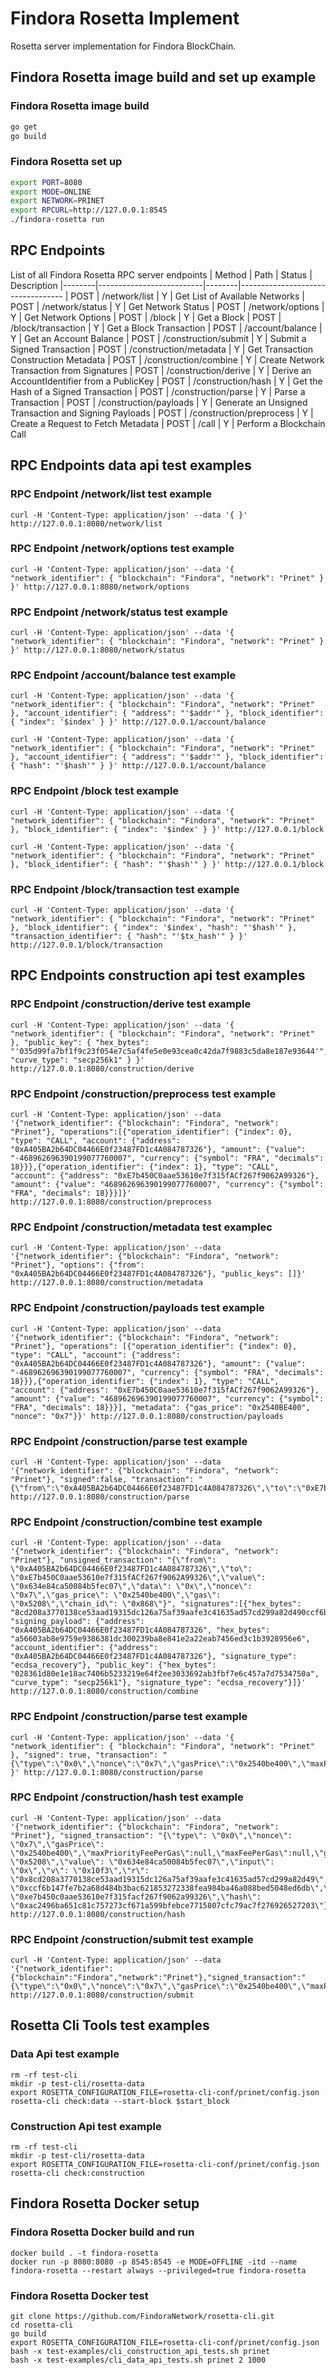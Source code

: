 # Findora Rosetta Implement
Rosetta server implementation for Findora BlockChain.

## Findora Rosetta image build and set up example
### Findora Rosetta image build
```bash
go get
go build
```

### Findora Rosetta set up
```bash
export PORT=8080
export MODE=ONLINE
export NETWORK=PRINET
export RPCURL=http://127.0.0.1:8545 
./findora-rosetta run
```


## RPC Endpoints
List of all Findora Rosetta RPC server endpoints
| Method | Path                     | Status | Description
|--------|--------------------------|--------|----------------------------------
| POST   | /network/list            | Y      | Get List of Available Networks
| POST   | /network/status          | Y      | Get Network Status
| POST   | /network/options         | Y      | Get Network Options
| POST   | /block                   | Y      | Get a Block
| POST   | /block/transaction       | Y      | Get a Block Transaction
| POST   | /account/balance         | Y      | Get an Account Balance
| POST   | /construction/submit     | Y      | Submit a Signed Transaction
| POST   | /construction/metadata   | Y      | Get Transaction Construction Metadata
| POST   | /construction/combine    | Y      | Create Network Transaction from Signatures
| POST   | /construction/derive     | Y      | Derive an AccountIdentifier from a PublicKey
| POST   | /construction/hash       | Y      | Get the Hash of a Signed Transaction
| POST   | /construction/parse      | Y      | Parse a Transaction
| POST   | /construction/payloads   | Y      | Generate an Unsigned Transaction and Signing Payloads
| POST   | /construction/preprocess | Y      | Create a Request to Fetch Metadata
| POST   | /call                    | Y      | Perform a Blockchain Call


## RPC Endpoints data api test examples
### RPC Endpoint /network/list test example
```
curl -H 'Content-Type: application/json' --data '{ }' http://127.0.0.1:8080/network/list
```
### RPC Endpoint /network/options test example
```
curl -H 'Content-Type: application/json' --data '{ "network_identifier": { "blockchain": "Findora", "network": "Prinet" } }' http://127.0.0.1:8080/network/options
```
### RPC Endpoint /network/status test example
```
curl -H 'Content-Type: application/json' --data '{ "network_identifier": { "blockchain": "Findora", "network": "Prinet" } }' http://127.0.0.1:8080/network/status
```
### RPC Endpoint /account/balance test example
```
curl -H 'Content-Type: application/json' --data '{ "network_identifier": { "blockchain": "Findora", "network": "Prinet" }, "account_identifier": { "address": "'$addr'" }, "block_identifier": { "index": '$index' } }' http://127.0.0.1/account/balance

curl -H 'Content-Type: application/json' --data '{ "network_identifier": { "blockchain": "Findora", "network": "Prinet" }, "account_identifier": { "address": "'$addr'" }, "block_identifier": { "hash": "'$hash'" } }' http://127.0.0.1/account/balance
```
### RPC Endpoint /block test example
```
curl -H 'Content-Type: application/json' --data '{ "network_identifier": { "blockchain": "Findora", "network": "Prinet" }, "block_identifier": { "index": '$index' } }' http://127.0.0.1/block

curl -H 'Content-Type: application/json' --data '{ "network_identifier": { "blockchain": "Findora", "network": "Prinet" }, "block_identifier": { "hash": "'$hash'" } }' http://127.0.0.1/block
```
### RPC Endpoint /block/transaction test example
```
curl -H 'Content-Type: application/json' --data '{ "network_identifier": { "blockchain": "Findora", "network": "Prinet" }, "block_identifier": { "index": '$index', "hash": "'$hash'" }, "transaction_identifier": { "hash": "'$tx_hash'" } }' http://127.0.0.1/block/transaction
```

## RPC Endpoints construction api test examples
### RPC Endpoint /construction/derive test example
```
curl -H 'Content-Type: application/json' --data '{ "network_identifier": { "blockchain": "Findora", "network": "Prinet" }, "public_key": { "hex_bytes": "'035d99fa7bf1f9c23f054e7c5af4fe5e0e93cea0c42da7f9883c5da8e187e93644'", "curve_type": "secp256k1" } }' http://127.0.0.1:8080/construction/derive
```

### RPC Endpoint /construction/preprocess test example
```
curl -H 'Content-Type: application/json' --data '{"network_identifier": {"blockchain": "Findora", "network": "Prinet"}, "operations":[{"operation_identifier": {"index": 0}, "type": "CALL", "account": {"address": "0xA405BA2b64DC04466E0f23487FD1c4A084787326"}, "amount": {"value": "-468962696390199077760007", "currency": {"symbol": "FRA", "decimals": 18}}},{"operation_identifier": {"index": 1}, "type": "CALL", "account": {"address": "0xE7b450C0aae53610e7f315fACf267f9062A99326"}, "amount": {"value": "468962696390199077760007", "currency": {"symbol": "FRA", "decimals": 18}}}]}' http://127.0.0.1:8080/construction/preprocess
```

### RPC Endpoint /construction/metadata test examplec
```
curl -H 'Content-Type: application/json' --data '{"network_identifier": {"blockchain": "Findora", "network": "Prinet"}, "options": {"from": "0xA405BA2b64DC04466E0f23487FD1c4A084787326"}, "public_keys": []}' http://127.0.0.1:8080/construction/metadata
```

### RPC Endpoint /construction/payloads test example
```
curl -H 'Content-Type: application/json' --data '{"network_identifier": {"blockchain": "Findora", "network": "Prinet"}, "operations": [{"operation_identifier": {"index": 0}, "type": "CALL", "account": {"address": "0xA405BA2b64DC04466E0f23487FD1c4A084787326"}, "amount": {"value": "-468962696390199077760007", "currency": {"symbol": "FRA", "decimals": 18}}},{"operation_identifier": {"index": 1}, "type": "CALL", "account": {"address": "0xE7b450C0aae53610e7f315fACf267f9062A99326"}, "amount": {"value": "468962696390199077760007", "currency": {"symbol": "FRA", "decimals": 18}}}], "metadata": {"gas_price": "0x2540BE400", "nonce": "0x7"}}' http://127.0.0.1:8080/construction/payloads
```

### RPC Endpoint /construction/parse test example
```
curl -H 'Content-Type: application/json' --data '{"network_identifier": {"blockchain": "Findora", "network": "Prinet"}, "signed":false, "transaction": "{\"from\":\"0xA405BA2b64DC04466E0f23487FD1c4A084787326\",\"to\":\"0xE7b450C0aae53610e7f315fACf267f9062A99326\",\"value\":\"0x634e84ca50084b5fec07\",\"data\":\"0x\",\"nonce\":\"0x7\",\"gas_price\":\"0x2540be400\",\"gas\":\"0x5208\",\"chain_id\":\"0x868\"}"}' http://127.0.0.1:8080/construction/parse
```

### RPC Endpoint /construction/combine test example
```
curl -H 'Content-Type: application/json' --data '{"network_identifier": {"blockchain": "Findora", "network": "Prinet"}, "unsigned_transaction": "{\"from\": \"0xA405BA2b64DC04466E0f23487FD1c4A084787326\",\"to\": \"0xE7b450C0aae53610e7f315fACf267f9062A99326\",\"value\": \"0x634e84ca50084b5fec07\",\"data\": \"0x\",\"nonce\": \"0x7\",\"gas_price\": \"0x2540be400\",\"gas\": \"0x5208\",\"chain_id\": \"0x868\"}", "signatures":[{"hex_bytes": "8cd208a3770138ce53aad19315dc126a75af39aafe3c41635ad57cd299a82d490ccf6b147fe7b2a68d484b3bac621853272338fea984ba46a088bed5048ed6db00", "signing_payload": {"address": "0xA405BA2b64DC04466E0f23487FD1c4A084787326", "hex_bytes": "a56603ab8e9759e9386381dc300239ba8e841e2a22eab7456ed3c1b3928956e6", "account_identifier": {"address": "0xA405BA2b64DC04466E0f23487FD1c4A084787326"}, "signature_type": "ecdsa_recovery"}, "public_key": {"hex_bytes": "028361d80e1e18ac7406b5233219e64f2ee3033692ab3fbf7e6c457a7d7534750a", "curve_type": "secp256k1"}, "signature_type": "ecdsa_recovery"}]}' http://127.0.0.1:8080/construction/combine
```

### RPC Endpoint /construction/parse test example
```
curl -H 'Content-Type: application/json' --data '{ "network_identifier": { "blockchain": "Findora", "network": "Prinet" }, "signed": true, "transaction": "{\"type\":\"0x0\",\"nonce\":\"0x7\",\"gasPrice\":\"0x2540be400\",\"maxPriorityFeePerGas\":null,\"maxFeePerGas\":null,\"gas\":\"0x5208\",\"value\":\"0x634e84ca50084b5fec07\",\"input\":\"0x\",\"v\":\"0x10f3\",\"r\":\"0x8cd208a3770138ce53aad19315dc126a75af39aafe3c41635ad57cd299a82d49\",\"s\":\"0xccf6b147fe7b2a68d484b3bac621853272338fea984ba46a088bed5048ed6db\",\"to\":\"0xe7b450c0aae53610e7f315facf267f9062a99326\",\"hash\":\"0xac2496ba651c81c757273cf671a599bfebce7715807cfc79ac7f276926527203\"}" }' http://127.0.0.1:8080/construction/parse
```

### RPC Endpoint /construction/hash test example
```
curl -H 'Content-Type: application/json' --data '{"network_identifier": {"blockchain": "Findora", "network": "Prinet"}, "signed_transaction": "{\"type\": \"0x0\",\"nonce\": \"0x7\",\"gasPrice\": \"0x2540be400\",\"maxPriorityFeePerGas\":null,\"maxFeePerGas\":null,\"gas\": \"0x5208\",\"value\": \"0x634e84ca50084b5fec07\",\"input\": \"0x\",\"v\": \"0x10f3\",\"r\": \"0x8cd208a3770138ce53aad19315dc126a75af39aafe3c41635ad57cd299a82d49\",\"s\": \"0xccf6b147fe7b2a68d484b3bac621853272338fea984ba46a088bed5048ed6db\",\"to\": \"0xe7b450c0aae53610e7f315facf267f9062a99326\",\"hash\": \"0xac2496ba651c81c757273cf671a599bfebce7715807cfc79ac7f276926527203\"}"}' http://127.0.0.1:8080/construction/hash
```

### RPC Endpoint /construction/submit test example
```
curl -H 'Content-Type: application/json' --data '{"network_identifier":{"blockchain":"Findora","network":"Prinet"},"signed_transaction":"{\"type\":\"0x0\",\"nonce\":\"0x7\",\"gasPrice\":\"0x2540be400\",\"maxPriorityFeePerGas\":null,\"maxFeePerGas\":null,\"gas\":\"0x5208\",\"value\":\"0x6251e197ca22ee20c76\",\"input\":\"0x\",\"v\":\"0x10f3\",\"r\":\"0xab055b55a1bf8f59991a13cf483a100269fd504ec96913363b173f3e8a15dd43\",\"s\":\"0x7d247f949159cf9703b326424e2e4a6fb9ba1e96da2f7e64cc7ab06a53d3be9b\",\"to\":\"0x8fb9e7034cb6254eb3cb7673ed25181bad64259d\",\"hash\":\"0x328dcf2778e5e6b9e9a6e9ecc71622876716b66ecc19b221fca8af655a0ef064\"}"}' http://127.0.0.1:8080/construction/submit
```


## Rosetta Cli Tools test examples
### Data Api test example
```
rm -rf test-cli
mkdir -p test-cli/rosetta-data
export ROSETTA_CONFIGURATION_FILE=rosetta-cli-conf/prinet/config.json
rosetta-cli check:data --start-block $start_block
```

### Construction Api test example
```
rm -rf test-cli
mkdir -p test-cli/rosetta-data
export ROSETTA_CONFIGURATION_FILE=rosetta-cli-conf/prinet/config.json
rosetta-cli check:construction
```

## Findora Rosetta Docker setup
### Findora Rosetta Docker build and run
```
docker build . -t findora-rosetta
docker run -p 8080:8080 -p 8545:8545 -e MODE=OFFLINE -itd --name findora-rosetta --restart always --privileged=true findora-rosetta
```
### Findora Rosetta Docker test
```
git clone https://github.com/FindoraNetwork/rosetta-cli.git
cd rosetta-cli
go build
export ROSETTA_CONFIGURATION_FILE=rosetta-cli-conf/prinet/config.json
bash -x test-examples/cli_construction_api_tests.sh prinet
bash -x test-examples/cli_data_api_tests.sh prinet 2 1000
```